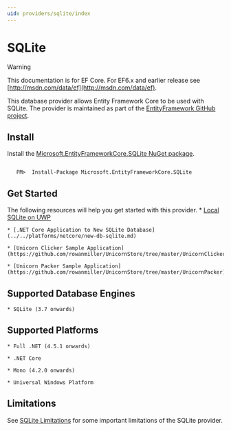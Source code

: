 ```yaml
---
uid: providers/sqlite/index
---
```

# SQLite

> [!WARNING]
> This documentation is for EF Core. For EF6.x and earlier release see [http://msdn.com/data/ef](http://msdn.com/data/ef).

This database provider allows Entity Framework Core to be used with SQLite. The provider is maintained as part of the [EntityFramework GitHub project](https://github.com/aspnet/EntityFramework).

## Install

Install the [Microsoft.EntityFrameworkCore.SQLite NuGet package](https://www.nuget.org/packages/Microsoft.EntityFrameworkCore.SQLite/).

<!-- literal_block"language": "csharp",", "xml:space": "preserve", "classes  "backrefs  "names  "dupnames  highlight_args}, "ids  "linenos": false -->

````text

   PM>  Install-Package Microsoft.EntityFrameworkCore.SQLite
   ````

## Get Started

The following resources will help you get started with this provider.
    * [Local SQLite on UWP](../../platforms/uwp/getting-started.md)

    * [.NET Core Application to New SQLite Database](../../platforms/netcore/new-db-sqlite.md)

    * [Unicorn Clicker Sample Application](https://github.com/rowanmiller/UnicornStore/tree/master/UnicornClicker/UWP)

    * [Unicorn Packer Sample Application](https://github.com/rowanmiller/UnicornStore/tree/master/UnicornPacker)

## Supported Database Engines

    * SQLite (3.7 onwards)

## Supported Platforms

    * Full .NET (4.5.1 onwards)

    * .NET Core

    * Mono (4.2.0 onwards)

    * Universal Windows Platform

## Limitations

See [SQLite Limitations](limitations.md) for some important limitations of the SQLite provider.
